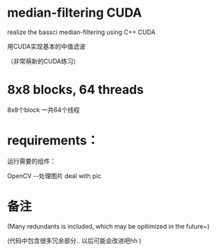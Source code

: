 # median-filtering CUDA
 realize the bassci median-filtering using C++ CUDA
 
 用CUDA实现基本的中值滤波
 
 （非常萌新的CUDA练习）




# 8x8 blocks, 64 threads

8x8个block 一共64个线程



# requirements：

运行需要的组件：

OpenCV --处理图片 deal with pic


# 备注 
(Many redundants is included, which may be opitimized in the future~)

(代码中包含很多冗余部分.. 以后可能会改进吧hh )

